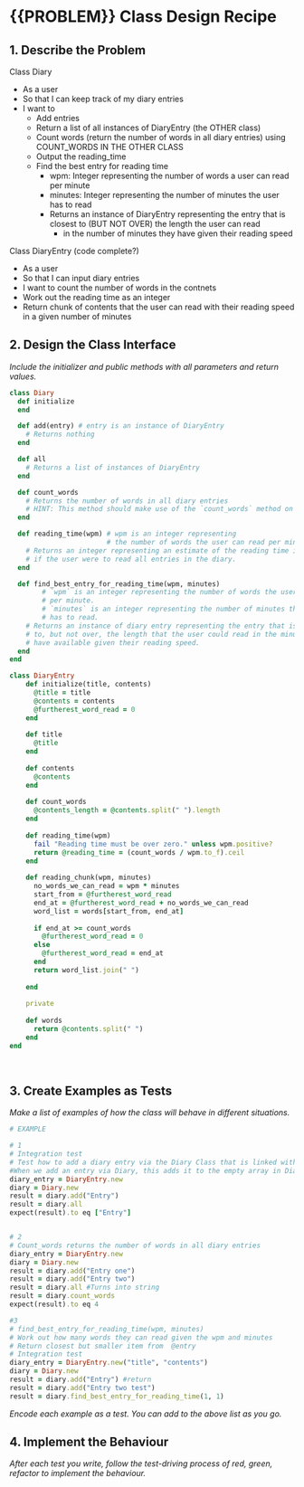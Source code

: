 # {{PROBLEM}} Class Design Recipe

## 1. Describe the Problem

Class Diary
- As a user
- So that I can keep track of my diary entries
- I want to 
  - Add entries
  - Return a list of all instances of DiaryEntry (the OTHER class)
  - Count words (return the number of words in all diary entries) using COUNT_WORDS IN THE OTHER CLASS
  - Output the reading_time 
  - Find the best entry for reading time
    - wpm: Integer representing the number of words a user can read per minute
    - minutes: Integer representing the number of minutes the user has to read
    - Returns an instance of DiaryEntry representing the entry that is closest to (BUT NOT OVER) the length the user can read 
      - in the number of minutes they have given their reading speed

Class DiaryEntry (code complete?)
- As a user
- So that I can input diary entries
- I want to count the number of words in the contnets 
- Work out the reading time as an integer
- Return chunk of contents that the user can read with their reading speed in a given number of minutes 

## 2. Design the Class Interface

_Include the initializer and public methods with all parameters and return values._

```ruby
class Diary
  def initialize
  end

  def add(entry) # entry is an instance of DiaryEntry
    # Returns nothing
  end

  def all
    # Returns a list of instances of DiaryEntry
  end

  def count_words
    # Returns the number of words in all diary entries
    # HINT: This method should make use of the `count_words` method on DiaryEntry.
  end

  def reading_time(wpm) # wpm is an integer representing
                        # the number of words the user can read per minute
    # Returns an integer representing an estimate of the reading time in minutes
    # if the user were to read all entries in the diary.
  end

  def find_best_entry_for_reading_time(wpm, minutes)
        # `wpm` is an integer representing the number of words the user can read
        # per minute.
        # `minutes` is an integer representing the number of minutes the user
        # has to read.
    # Returns an instance of diary entry representing the entry that is closest 
    # to, but not over, the length that the user could read in the minutes they
    # have available given their reading speed.
  end
end

class DiaryEntry
    def initialize(title, contents)
      @title = title
      @contents = contents 
      @furtherest_word_read = 0
    end
  
    def title
      @title 
    end
  
    def contents
      @contents 
    end
  
    def count_words
      @contents_length = @contents.split(" ").length 
    end
  
    def reading_time(wpm) 
      fail "Reading time must be over zero." unless wpm.positive?
      return @reading_time = (count_words / wpm.to_f).ceil
    end
  
    def reading_chunk(wpm, minutes) 
      no_words_we_can_read = wpm * minutes
      start_from = @furtherest_word_read
      end_at = @furtherest_word_read + no_words_we_can_read
      word_list = words[start_from, end_at]
  
      if end_at >= count_words
        @furtherest_word_read = 0
      else 
        @furtherest_word_read = end_at
      end 
      return word_list.join(" ")
  
    end
  
    private
  
    def words 
      return @contents.split(" ")
    end 
end
  
  
```

## 3. Create Examples as Tests

_Make a list of examples of how the class will behave in different situations._

```ruby
# EXAMPLE

# 1
# Integration test
# Test how to add a diary entry via the Diary Class that is linked with the Class DiaryEntry
#When we add an entry via Diary, this adds it to the empty array in Diary_Entry
diary_entry = DiaryEntry.new 
diary = Diary.new 
result = diary.add("Entry")
result = diary.all
expect(result).to eq ["Entry"]


# 2
# Count_words returns the number of words in all diary entries  
diary_entry = DiaryEntry.new 
diary = Diary.new 
result = diary.add("Entry one")
result = diary.add("Entry two")
result = diary.all #Turns into string
result = diary.count_words 
expect(result).to eq 4

#3
# find_best_entry_for_reading_time(wpm, minutes)
# Work out how many words they can read given the wpm and minutes    
# Return closest but smaller item from  @entry 
# Integration test
diary_entry = DiaryEntry.new("title", "contents")
diary = Diary.new      
result = diary.add("Entry") #return 
result = diary.add("Entry two test")
result = diary.find_best_entry_for_reading_time(1, 1)

```

_Encode each example as a test. You can add to the above list as you go._

## 4. Implement the Behaviour

_After each test you write, follow the test-driving process of red, green, refactor to implement the behaviour._
